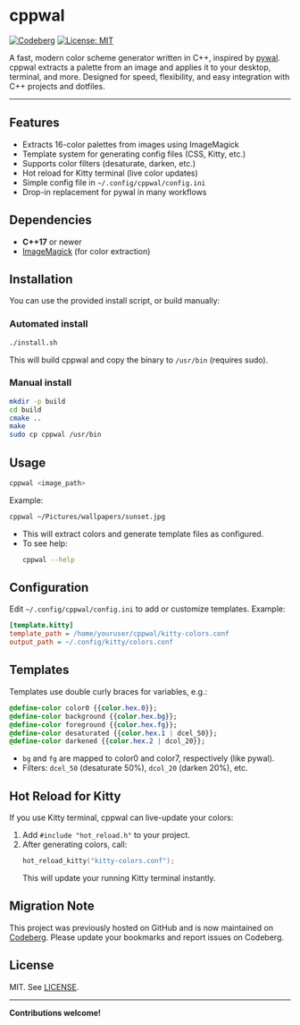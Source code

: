 # cppwal

[![Codeberg](https://img.shields.io/badge/hosted%20on-Codeberg-blue?logo=codeberg)](https://codeberg.org/YOUR_USERNAME/cppwal)
[![License: MIT](https://img.shields.io/badge/license-MIT-green.svg)](./LICENSE)

A fast, modern color scheme generator written in C++, inspired by [pywal](https://github.com/dylanaraps/pywal). cppwal extracts a palette from an image and applies it to your desktop, terminal, and more. Designed for speed, flexibility, and easy integration with C++ projects and dotfiles.

---

## Features
- Extracts 16-color palettes from images using ImageMagick
- Template system for generating config files (CSS, Kitty, etc.)
- Supports color filters (desaturate, darken, etc.)
- Hot reload for Kitty terminal (live color updates)
- Simple config file in `~/.config/cppwal/config.ini`
- Drop-in replacement for pywal in many workflows

## Dependencies
- **C++17** or newer
- [ImageMagick](https://imagemagick.org/) (for color extraction)

## Installation
You can use the provided install script, or build manually:

### Automated install
```sh
./install.sh
```
This will build cppwal and copy the binary to `/usr/bin` (requires sudo).

### Manual install
```sh
mkdir -p build
cd build
cmake ..
make
sudo cp cppwal /usr/bin
```

## Usage
```sh
cppwal <image_path>
```
Example:
```sh
cppwal ~/Pictures/wallpapers/sunset.jpg
```

- This will extract colors and generate template files as configured.
- To see help:
  ```sh
  cppwal --help
  ```

## Configuration
Edit `~/.config/cppwal/config.ini` to add or customize templates. Example:
```ini
[template.kitty]
template_path = /home/youruser/cppwal/kitty-colors.conf
output_path = ~/.config/kitty/colors.conf
```

## Templates
Templates use double curly braces for variables, e.g.:
```css
@define-color color0 {{color.hex.0}};
@define-color background {{color.hex.bg}};
@define-color foreground {{color.hex.fg}};
@define-color desaturated {{color.hex.1 | dcel_50}};
@define-color darkened {{color.hex.2 | dcol_20}};
```
- `bg` and `fg` are mapped to color0 and color7, respectively (like pywal).
- Filters: `dcel_50` (desaturate 50%), `dcol_20` (darken 20%), etc.

## Hot Reload for Kitty
If you use Kitty terminal, cppwal can live-update your colors:
1. Add `#include "hot_reload.h"` to your project.
2. After generating colors, call:
   ```cpp
   hot_reload_kitty("kitty-colors.conf");
   ```
   This will update your running Kitty terminal instantly.

## Migration Note
This project was previously hosted on GitHub and is now maintained on [Codeberg](https://codeberg.org/YOUR_USERNAME/cppwal). Please update your bookmarks and report issues on Codeberg.

## License
MIT. See [LICENSE](./LICENSE).

---

**Contributions welcome!** 